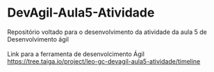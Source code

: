# DevAgil-Aula5-Atividade
Repositório voltado para o desenvolvimento da atividade da aula 5 de Desenvolvimento ágil<br><br>
Link para a ferramenta de desenvolcimento Ágil<br>
https://tree.taiga.io/project/leo-gc-devagil-aula5-atividade/timeline
